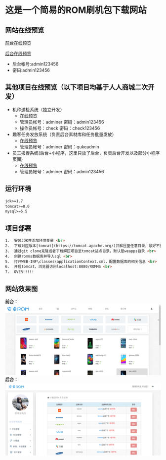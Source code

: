 # 这是一个简易的ROM刷机包下载网站

## 网站在线预览
[前台在线预览](http://106.13.218.180:8080/ROMMS) <br>

[后台在线预览](http://106.13.218.180:8080/ROMMS/admin/adminLogin.jsp)
- 后台帐号:admin123456 <br>
- 密码:admin123456


## 其他项目在线预览（以下项目均基于人人商城二次开发）
+ 机种送检系统（独立开发）
	+ [在线预览](http://106.13.218.180/machine)
	+ 管理员帐号：adminer	密码：admin123456
	+ 操作员帐号：check		密码：check123456
+ 趣客任务发放系统（负责后台素材库和任务批量发放）
	+ [在线预览](http://106.13.218.180/quke)
	+ 管理员帐号：adminer	密码：qukeadmin
+ 员工报餐系统(后台+小程序，这里只放了后台，负责后台开发以及部分小程序页面)
	+ [在线预览](http://106.13.218.180/lunch)
	+ 管理员帐号：adminer	密码：admin123456
	
## 运行环境

```html
jdk>=1.7
tomcat>=8.0
mysql>=5.5
```

## 项目部署

```html
1.  安装JDK并添加环境变量 <br>
2.  下载对应版本[tomcat](https://tomcat.apache.org/)并解压至任意目录，最好不要中文目录 <br>
3.  通过git clone克隆或者下载解压项目至tomcat站点目录，默认是weapps目录 <br>
4.  创建romms数据库并导入sql <br>
5.  打开WEB-INF\classes\applicationContext.xml，配置数据库的相关信息 <br>
6.  开启tomcat，浏览器访问localhost:8080/ROMMS <br>
7.  OVER!!!!!
```

## 网站效果图<br>
**前台：**<br>![1](./preview/front.png)
**后台：**<br>![2](./preview/backend.png)<br>


